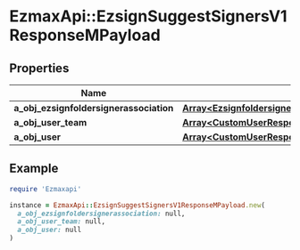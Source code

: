 # EzmaxApi::EzsignSuggestSignersV1ResponseMPayload

## Properties

| Name | Type | Description | Notes |
| ---- | ---- | ----------- | ----- |
| **a_obj_ezsignfoldersignerassociation** | [**Array&lt;EzsignfoldersignerassociationResponseCompound&gt;**](EzsignfoldersignerassociationResponseCompound.md) |  |  |
| **a_obj_user_team** | [**Array&lt;CustomUserResponse&gt;**](CustomUserResponse.md) |  |  |
| **a_obj_user** | [**Array&lt;CustomUserResponse&gt;**](CustomUserResponse.md) |  |  |

## Example

```ruby
require 'Ezmaxapi'

instance = EzmaxApi::EzsignSuggestSignersV1ResponseMPayload.new(
  a_obj_ezsignfoldersignerassociation: null,
  a_obj_user_team: null,
  a_obj_user: null
)
```

